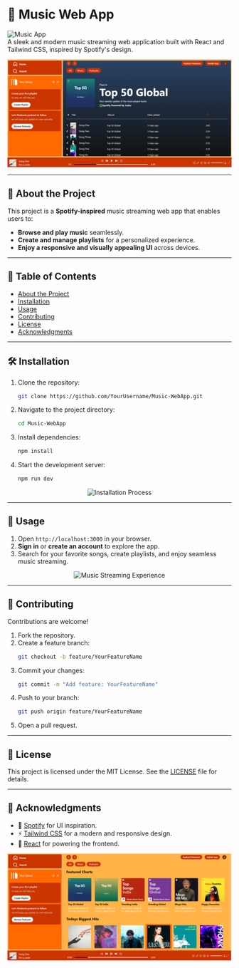 # 🎵 Music Web App  

![Music App](https://img.shields.io/badge/project-music--app-green)  
A sleek and modern music streaming web application built with React and Tailwind CSS, inspired by Spotify's design.  

<p align="center">
  <img src="musico1.png" alt="Music App Screenshot" width="800">
</p>  

---

## 🚀 About the Project  

This project is a **Spotify-inspired** music streaming web app that enables users to:  
- **Browse and play music** seamlessly.  
- **Create and manage playlists** for a personalized experience.  
- **Enjoy a responsive and visually appealing UI** across devices.  

---

## 📖 Table of Contents  
- [About the Project](#about-the-project)  
- [Installation](#installation)  
- [Usage](#usage)  
- [Contributing](#contributing)  
- [License](#license)  
- [Acknowledgments](#acknowledgments)  

---

## 🛠️ Installation  

1. Clone the repository:  
   ```bash  
   git clone https://github.com/YourUsername/Music-WebApp.git  
   ```  

2. Navigate to the project directory:  
   ```bash  
   cd Music-WebApp  
   ```  

3. Install dependencies:  
   ```bash  
   npm install  
   ```  

4. Start the development server:  
   ```bash  
   npm run dev  
   ```  

<p align="center">
  <img src="https://user-images.githubusercontent.com/placeholder-installation.gif" alt="Installation Process">
</p>  

---

## 🚀 Usage  

1. Open `http://localhost:3000` in your browser.  
2. **Sign in** or **create an account** to explore the app.  
3. Search for your favorite songs, create playlists, and enjoy seamless music streaming.  

<p align="center">
  <img src="https://user-images.githubusercontent.com/placeholder-music-app.gif" alt="Music Streaming Experience">
</p>  

---

## 🤝 Contributing  

Contributions are welcome!  

1. Fork the repository.  
2. Create a feature branch:  
   ```bash  
   git checkout -b feature/YourFeatureName  
   ```  
3. Commit your changes:  
   ```bash  
   git commit -m "Add feature: YourFeatureName"  
   ```  
4. Push to your branch:  
   ```bash  
   git push origin feature/YourFeatureName  
   ```  
5. Open a pull request.  

---

## 📜 License  

This project is licensed under the MIT License. See the [LICENSE](LICENSE) file for details.  

---

## 🙏 Acknowledgments  

- 🎵 [Spotify](https://www.spotify.com/) for UI inspiration.  
- ⚡ [Tailwind CSS](https://tailwindcss.com/) for a modern and responsive design.  
- 🎼 [React](https://reactjs.org/) for powering the frontend.  

<p align="center">
  <img src="musico2.png" alt="Thank You Graphic">
</p>  
